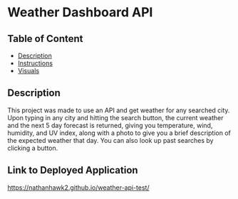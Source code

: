 # Weather Dashboard API

## Table of Content
* [Description](#description)
* [Instructions](#instructions)
* [Visuals](#visuals)


## Description
This project was made to use an API and get weather for any searched city. Upon typing in any city and hitting the search button, the current weather and the next 5 day forecast is returned, giving you temperature, wind, humidity, and UV index, along with a photo to give you a brief description of the expected weather that day. You can also look up past searches by clicking a button.

## Link to Deployed Application
https://nathanhawk2.github.io/weather-api-test/

